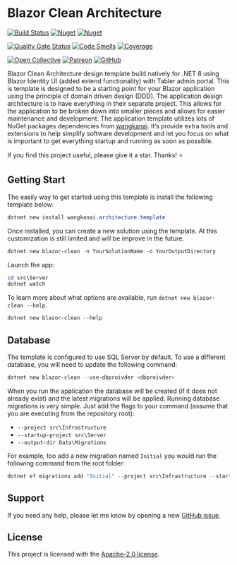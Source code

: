 # Blazor Clean Architecture

[![Build Status](https://dev.azure.com/wangkanai/GitHub/_apis/build/status%2Farchitecture-ai?branchName=refs%2Fpull%2F3%2Fmerge)](https://dev.azure.com/wangkanai/GitHub/_build/latest?definitionId=38&branchName=refs%2Fpull%2F3%2Fmerge)
[![Nuget](https://img.shields.io/nuget/v/Wangkanai.Architecture.Template?label=NuGet)](https://www.nuget.org/packages/Wangkanai.Architecture.Template)
[![Nuget](https://img.shields.io/nuget/dt/Wangkanai.Architecture.Template?label=Downloads)](https://www.nuget.org/packages/Wangkanai.Architecture.Template)

[![Quality Gate Status](https://sonarcloud.io/api/project_badges/measure?project=wangkanai_architecture&metric=alert_status)](https://sonarcloud.io/summary/new_code?id=wangkanai_architecture)
[![Code Smells](https://sonarcloud.io/api/project_badges/measure?project=wangkanai_architecture&metric=code_smells)](https://sonarcloud.io/summary/new_code?id=wangkanai_architecture)
[![Coverage](https://sonarcloud.io/api/project_badges/measure?project=wangkanai_architecture&metric=coverage)](https://sonarcloud.io/summary/new_code?id=wangkanai_architecture)

[![Open Collective](https://img.shields.io/badge/open%20collective-support%20me-3385FF.svg)](https://opencollective.com/wangkanai)
[![Patreon](https://img.shields.io/badge/patreon-support%20me-d9643a.svg)](https://www.patreon.com/wangkanai)
[![GitHub](https://img.shields.io/github/license/wangkanai/detection)](https://github.com/wangkanai/Detection/blob/dev/LICENSE)


Blazor Clean Architecture design template build natively for .NET 8 using Blazor Identity UI (added extend functionality) with Tabler admin portal.
This is template is designed to be a starting point for your Blazor application using the principle of domain driven design (DDD). The application design architecture is to have everything in their separate project.
This allows for the application to be broken down into smaller pieces and allows for easier maintenance and development.
The application template utilizes lots of NuGet packages dependencies from [wangkanai](https://github.com/wangkanai/wangkanai). It’s provide extra tools and extensions to help simplify software development and let you focus on what is important to get everything startup and running as soon as possible.

If you find this project useful, please give it a star. Thanks! ⭐

## Getting Start

The easily way to get started using this template is install the following template below:

```powershell
dotnet new install wangkanai.architecture.template
```

Once installed, you can create a new solution using the template. At this customization is still limited and will be improve in the future.

```powershell
dotnet new blazor-clean -n YourSolutionName -o YourOutputDirectory
```

Launch the app:
```powershell
cd src\Server
dotnet watch
```

To learn more about what options are available, run `dotnet new blazor-clean --help`.
```powershell
dotnet new blazor-clean --help
```

## Database

The template is configured to use SQL Server by default. To use a different database, you will need to update the following command:

```powershell
dotnet new blazor-clean --use-dbproivder <dbproivder>
```

When you run the application the database will be created (if it does not already exist) and the latest migrations will be applied. Running database migrations is very simple. Just add the flags to your command (assume that you are executing from the repository root):

* `--project src\Infrastructure`
* `--startup-project src\Server`
* `--output-dir Data\Migrations`

For example, too add a new migration named `Initial` you would run the following command from the root folder:

```powershell
dotnet ef migrations add "Initial" --project src\Infrastructure --startup-project src\Server --output-dir Data\Migrations
```

## Support

If you need any help, please let me know by opening a new [GitHub issue](https://github.com/wangkanai/architecture/issues/new).

## License

This project is licensed with the [Apache-2.0 license](LICENSE).
